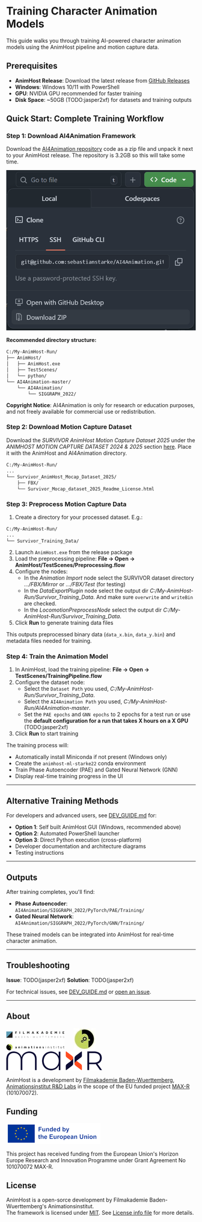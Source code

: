 # Training Character Animation Models

This guide walks you through training AI-powered character animation models using the AnimHost pipeline and motion capture data.

## Prerequisites

- **AnimHost Release**: Download the latest release from [GitHub Releases](https://github.com/FilmakademieRnd/AnimHost/releases)
- **Windows**: Windows 10/11 with PowerShell
- **GPU**: NVIDIA GPU recommended for faster training
- **Disk Space**: ~50GB (TODO:jasper2xf) for datasets and training outputs

## Quick Start: Complete Training Workflow

### Step 1: Download AI4Animation Framework

Download the [AI4Animation repository](https://github.com/sebastianstarke/AI4Animation) code as a zip file and unpack it next to your AnimHost release. The repository is 3.2GB so this will take some time.

![alt text](<../../doc/resources/ai4animation_code_download_zip.png>)

**Recommended directory structure:**
```
C:/My-AnimHost-Run/
├── AnimHost/
│   ├── AnimHost.exe
│   ├── TestScenes/
│   └── python/
└── AI4Animation-master/
    └── AI4Animation/
        └── SIGGRAPH_2022/
```

**Copyright Notice**: AI4Animation is only for research or education purposes, and not freely available for commercial use or redistribution.

### Step 2: Download Motion Capture Dataset

Download the *SURVIVOR AnimHost Motion Capture Dataset 2025* under the *ANIMHOST MOTION CAPTURE DATASET 2024 & 2025* section [here](https://animationsinstitut.de/en/research/projects/max-r). Place it with the AnimHost and AI4Animation directory.
```
C:/My-AnimHost-Run/
...
└── Survivor_AnimHost_Mocap_Dataset_2025/
    ├── FBX/
    └── Survivor_Mocap_dataset_2025_Readme_License.html
```

### Step 3: Preprocess Motion Capture Data

1. Create a directory for your processed dataset. E.g.:
```
C:/My-AnimHost-Run/
...
└── Survivor_Training_Data/
```
2. Launch `AnimHost.exe` from the release package
3. Load the preprocessing pipeline: **File → Open → AnimHost/TestScenes/Preprocessing.flow**
4. Configure the nodes:
   - In the *Animation Import* node select the SURVIVOR dataset directory *.../FBX/Mirror* or *.../FBX/Test* (for testing)
   - In the *DataExportPlugin* node select the output dir *C:/My-AnimHost-Run/Survivor_Training_Data*. And make sure `overwrite` and `writeBin` are checked.
   - In the *LocomotionPreprocessNode* select the output dir *C:/My-AnimHost-Run/Survivor_Training_Data*.
5. Click **Run** to generate training data files

This outputs preprocessed binary data (`data_x.bin`, `data_y.bin`) and metadata files needed for training.

### Step 4: Train the Animation Model

1. In AnimHost, load the training pipeline: **File → Open → TestScenes/TrainingPipeline.flow**
2. Configure the dataset node:
    - Select the `Dataset Path` you used, *C:/My-AnimHost-Run/Survivor_Training_Data*.
    - Select the `AI4Animation Path` you used, *C:/My-AnimHost-Run/AI4Animation-master*.
    - Set the `PAE epochs` and `GNN epochs` to 2 epochs for a test run or use the **default configuration for a run that takes X hours on a X GPU** (TODO:jasper2xf)
3. Click **Run** to start training

The training process will:
- Automatically install Miniconda if not present (Windows only)
- Create the `animhost-ml-starke22` conda environment
- Train Phase Autoencoder (PAE) and Gated Neural Network (GNN)
- Display real-time training progress in the UI

---

## Alternative Training Methods

For developers and advanced users, see [DEV_GUIDE.md](DEV_GUIDE.md) for:
- **Option 1**: Self built AnimHost GUI (Windows, recommended above)
- **Option 2**: Automated PowerShell launcher
- **Option 3**: Direct Python execution (cross-platform)
- Developer documentation and architecture diagrams
- Testing instructions

---

## Outputs

After training completes, you'll find:

- **Phase Autoencoder**: `AI4Animation/SIGGRAPH_2022/PyTorch/PAE/Training/`
- **Gated Neural Network**: `AI4Animation/SIGGRAPH_2022/PyTorch/GNN/Training/`

These trained models can be integrated into AnimHost for real-time character animation.

---

## Troubleshooting

**Issue**: TODO(jasper2xf)
**Solution**: TODO(jasper2xf)


For technical issues, see [DEV_GUIDE.md](DEV_GUIDE.md) or [open an issue](https://github.com/FilmakademieRnd/AnimHost/issues).

---

## About
![](/doc/resources/FA_AI_Logo.png) &nbsp;&nbsp;&nbsp;&nbsp;
![](/doc/resources/logo_rnd.jpg) &nbsp;&nbsp;&nbsp;&nbsp;
![](/doc/resources/Max-R_Logo.png)

AnimHost is a development by [Filmakademie Baden-Wuerttemberg](https://filmakademie.de/), [Animationsinstitut R&D Labs](http://research.animationsinstitut.de/) in the scope of the EU funded project [MAX-R](https://max-r.eu/) (101070072).

## Funding
![Animationsinstitut R&D](/doc/resources/EN_FundedbytheEU_RGB_POS_rs.png)

This project has received funding from the European Union's Horizon Europe Research and Innovation Programme under Grant Agreement No 101070072 MAX-R.

## License
AnimHost is a open-sorce development by Filmakademie Baden-Wuerttemberg's Animationsinstitut.  
The framework is licensed under [MIT](LICENSE.txt). See [License info file](LICENSE_Info.txt) for more details.

